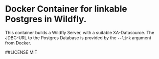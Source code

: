 # Docker Container for linkable Postgres in Wildfly.
This container builds a Wildfly Server, with a suitable XA-Datasource. The JDBC-URL to the Postgres Database is provided by the ```--link``` argument from Docker.

##LICENSE
MIT
